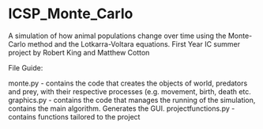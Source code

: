 # ICSP_Monte_Carlo
A simulation of how animal populations change over time using the Monte-Carlo method and the Lotkarra-Voltara equations. First Year IC summer project by Robert King and Matthew Cotton

File Guide:

  monte.py  -  contains the code that creates the objects of world, predators and prey, with their respective processes (e.g. movement, birth, death etc.
  graphics.py  -  contains the code that manages the running of the simulation, contains the main algorithm. Generates the GUI.
  projectfunctions.py  -  contains functions tailored to the project 

